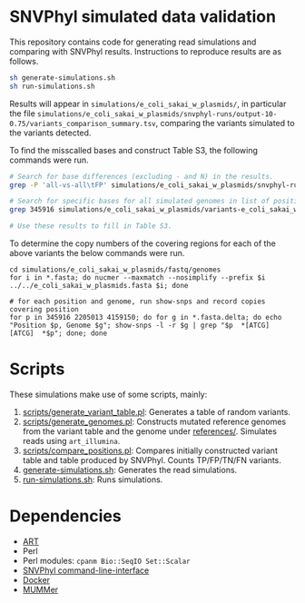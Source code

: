 SNVPhyl simulated data validation
=================================

This repository contains code for generating read simulations and comparing with SNVPhyl results.  Instructions to reproduce results are as follows.

```bash
sh generate-simulations.sh
sh run-simulations.sh
```

Results will appear in `simulations/e_coli_sakai_w_plasmids/`, in particular the file `simulations/e_coli_sakai_w_plasmids/snvphyl-runs/output-10-0.75/variants_comparison_summary.tsv`, comparing the variants simulated to the variants detected.

To find the misscalled bases and construct Table S3, the following commands were run.

```bash
# Search for base differences (excluding - and N) in the results.
grep -P 'all-vs-all\tFP' simulations/e_coli_sakai_w_plasmids/snvphyl-runs/output-10-0.75/false_variants.tsv

# Search for specific bases for all simulated genomes in list of positions from command above.  E.g.
grep 345916 simulations/e_coli_sakai_w_plasmids/variants-e_coli_sakai_w_plasmids.tsv simulations/e_coli_sakai_w_plasmids/snvphyl-runs/output-10-0.75/snvTable.tsv

# Use these results to fill in Table S3.
```
To determine the copy numbers of the covering regions for each of the above variants the below commands were run.

```
cd simulations/e_coli_sakai_w_plasmids/fastq/genomes
for i in *.fasta; do nucmer --maxmatch --nosimplify --prefix $i ../../e_coli_sakai_w_plasmids.fasta $i; done

# for each position and genome, run show-snps and record copies covering position
for p in 345916 2205013 4159150; do for g in *.fasta.delta; do echo "Position $p, Genome $g"; show-snps -l -r $g | grep "$p  *[ATCG] [ATCG]  *$p"; done; done
```

Scripts
======= 

These simulations make use of some scripts, mainly:

1. [scripts/generate_variant_table.pl](scripts/generate_variant_table.pl): Generates a table of random variants.
2. [scripts/generate_genomes.pl](scripts/generate_genomes.pl): Constructs mutated reference genomes from the variant table and the genome under [references/](references/).  Simulates reads using `art_illumina`.
3. [scripts/compare_positions.pl](scripts/compare_positions.pl): Compares initially constructed variant table and table produced by SNVPhyl.  Counts TP/FP/TN/FN variants.
4. [generate-simulations.sh](generate-simulations.sh): Generates the read simulations.
5. [run-simulations.sh](run-simulations.sh): Runs simulations.

Dependencies
============

* [ART](http://www.niehs.nih.gov/research/resources/software/biostatistics/art/)
* Perl
* Perl modules: `cpanm Bio::SeqIO Set::Scalar`
* [SNVPhyl command-line-interface](https://github.com/phac-nml/snvphyl-galaxy-cli)
* [Docker](https://www.docker.com/)
* [MUMMer](http://mummer.sourceforge.net/)


